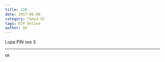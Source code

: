 ```yaml
---
title: 320
date: 2017-06-06
category: Tanya-SC
tags: DJP Online
author: GK
---
```


Lupa PIN sse 3

---



`GK`
